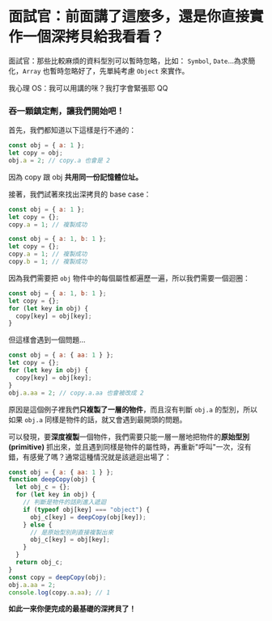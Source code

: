 # 面試官：前面講了這麼多，還是你直接實作一個深拷貝給我看看？

面試官：那些比較麻煩的資料型別可以暫時忽略，比如： `Symbol`, `Date`...為求簡化，`Array` 也暫時忽略好了，先單純考慮 `Object` 來實作。

我心理 OS：我可以用講的咪？我打字會緊張耶 QQ

### 吞一顆鎮定劑，讓我們開始吧！

首先，我們都知道以下這樣是行不通的：

```js
const obj = { a: 1 };
let copy = obj;
obj.a = 2; // copy.a 也會是 2
```

因為 copy 跟 obj **共用同一份記憶體位址。**

接著，我們試著來找出深拷貝的 base case：

```js
const obj = { a: 1 };
let copy = {};
copy.a = 1; // 複製成功
```

```js
const obj = { a: 1, b: 1 };
let copy = {};
copy.a = 1; // 複製成功
copy.b = 1; // 複製成功
```

因為我們需要把 `obj` 物件中的每個屬性都遍歷一遍，所以我們需要一個迴圈：

```js
const obj = { a: 1, b: 1 };
let copy = {};
for (let key in obj) {
  copy[key] = obj[key];
}
```

但這樣會遇到一個問題...

```js
const obj = { a: { aa: 1 } };
let copy = {};
for (let key in obj) {
  copy[key] = obj[key];
}
obj.a.aa = 2; // copy.a.aa 也會被改成 2
```

原因是這個例子裡我們**只複製了一層的物件**，而且沒有判斷 `obj.a` 的型別，所以如果 `obj.a` 同樣是物件的話，就又會遇到最開頭的問題。

可以發現，要**深度複製**一個物件，我們需要只能一層一層地把物件的**原始型別 (primitive)** 抓出來，並且遇到同樣是物件的屬性時，再重新"呼叫"一次，沒有錯，有感覺了嗎？通常這種情況就是該遞迴出場了：

```js
const obj = { a: { aa: 1 } };
function deepCopy(obj) {
  let obj_c = {};
  for (let key in obj) {
    // 判斷是物件的話則進入遞迴
    if (typeof obj[key] === "object") {
      obj_c[key] = deepCopy(obj[key]);
    } else {
      // 是原始型別則直接複製出來
      obj_c[key] = obj[key];
    }
  }
  return obj_c;
}
const copy = deepCopy(obj);
obj.a.aa = 2;
console.log(copy.a.aa); // 1
```

**如此一來你便完成的最基礎的深拷貝了！**
